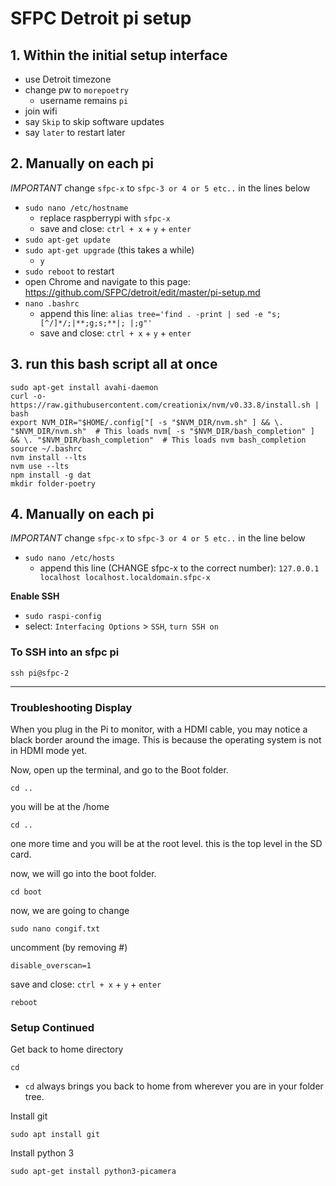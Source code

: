 # SFPC Detroit pi setup


## 1. **Within the initial setup interface**
- use Detroit timezone
- change pw to `morepoetry`
    - username remains `pi`
- join wifi
- say `Skip` to skip software updates 
- say `later` to restart later


## 2. **Manually on each pi**

*IMPORTANT* change `sfpc-x` to `sfpc-3 or 4 or 5 etc..` in the lines below

- `sudo nano /etc/hostname`
    - replace raspberrypi with `sfpc-x` 
    - save and close: `ctrl + x` + `y` + `enter`
- `sudo apt-get update`
- `sudo apt-get upgrade` (this takes a while)
    - `y`
- `sudo reboot` to restart
- open Chrome and navigate to this page: https://github.com/SFPC/detroit/edit/master/pi-setup.md
- `nano .bashrc`
    - append this line: `alias tree='find . -print | sed -e "s;[^/]*/;|**;g;s;**|; |;g"'`
    - save and close: `ctrl + x` + `y` + `enter`


## 3. **run this bash script all at once**

    sudo apt-get install avahi-daemon
    curl -o- https://raw.githubusercontent.com/creationix/nvm/v0.33.8/install.sh | bash  
    export NVM_DIR="$HOME/.config["[ -s "$NVM_DIR/nvm.sh" ] && \. "$NVM_DIR/nvm.sh"  # This loads nvm[ -s "$NVM_DIR/bash_completion" ] && \. "$NVM_DIR/bash_completion"  # This loads nvm bash_completion
    source ~/.bashrc
    nvm install --lts
    nvm use --lts
    npm install -g dat
    mkdir folder-poetry


## 4. **Manually on each pi**

*IMPORTANT* change `sfpc-x` to `sfpc-3 or 4 or 5 etc..` in the line below
- `sudo nano /etc/hosts`
    - append this line (CHANGE sfpc-x to the correct number): `127.0.0.1       localhost localhost.localdomain.sfpc-x`
    
**Enable SSH**
- `sudo raspi-config`
- select: `Interfacing Options` > `SSH`, `turn SSH on`



### To SSH into an sfpc pi
`ssh pi@sfpc-2`



---

### Troubleshooting Display

When you plug in the Pi to monitor, with a HDMI cable, you may notice a black border around the image. This is because the operating system is not in HDMI mode yet. 

Now, open up the terminal, and go to the Boot folder.

`cd ..`

you will be at the /home

`cd ..` 

one more time and you will be at the root level. this is the top level in the SD card. 

now, we will go into the boot folder. 

`cd boot`

now, we are going to change 

`sudo nano congif.txt`

uncomment (by removing #) 

`disable_overscan=1`

save and close: `ctrl + x` + `y` + `enter`

`reboot`


### Setup Continued

Get back to home directory

`cd`
- `cd` always brings you back to home from wherever you are in your folder tree.

Install git

`sudo apt install git`

Install python 3

`sudo apt-get install python3-picamera`


